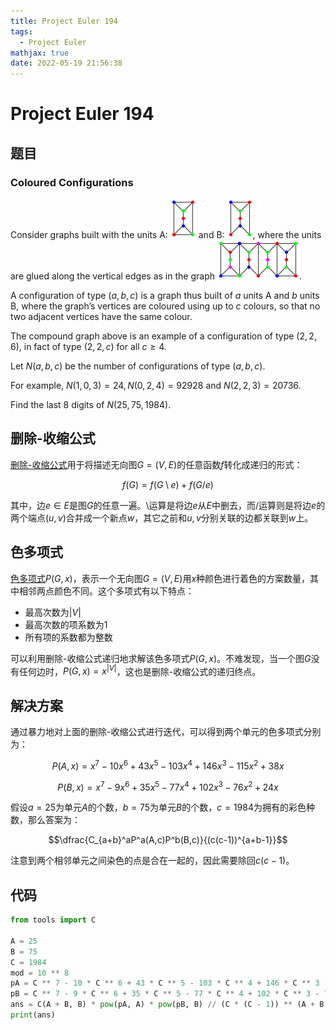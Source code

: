 ```yaml
---
title: Project Euler 194
tags:
  - Project Euler
mathjax: true
date: 2022-05-19 21:56:38
---
```


<escape><!-- more --></escape>

# Project Euler 194

## 题目

### Coloured Configurations

Consider graphs built with the units A: ![](../images/p194_GraphA.png) and B: ![](../images/p194_GraphB.png), where the units are glued along the vertical edges as in the graph ![](../images/p194_Fig.png).

A configuration of type $(a,b,c)$ is a graph thus built of $a$ units A and $b$ units B, where the graph’s vertices are coloured using up to $c$ colours, so that no two adjacent vertices have the same colour.

The compound graph above is an example of a configuration of type $(2,2,6)$, in fact of type $(2,2,c)$ for all $c \ge 4$.

Let $N(a,b,c)$ be the number of configurations of type $(a,b,c)$.

For example, $N(1,0,3) = 24, N(0,2,4) = 92928$ and $N(2,2,3) = 20736$.

Find the last $8$ digits of $N(25,75,1984)$.

## 删除-收缩公式

[删除-收缩公式](https://en.wikipedia.org/wiki/Deletion%E2%80%93contraction_formula)用于将描述无向图$G=(V,E)$的任意函数$f$转化成递归的形式：

$$f(G)=f(G\setminus e)+f(G/e)$$

其中，边$e\in E$是图$G$的任意一遍。$\setminus$运算是将边$e$从$E$中删去，而$/$运算则是将边$e$的两个端点$(u,v)$合并成一个新点$w$，其它之前和$u,v$分别关联的边都关联到$w$上。

## 色多项式

[色多项式](https://en.wikipedia.org/wiki/Chromatic_polynomial)$P(G,x)$，表示一个无向图$G=(V,E)$用$x$种颜色进行着色的方案数量，其中相邻两点颜色不同。这个多项式有以下特点：

- 最高次数为$|V|$
- 最高次数的项系数为$1$
- 所有项的系数都为整数

可以利用删除-收缩公式递归地求解该色多项式$P(G,x)$。不难发现，当一个图$G$没有任何边时，$P(G,x)=x^{|V|}$，这也是删除-收缩公式的递归终点。

## 解决方案

通过暴力地对上面的删除-收缩公式进行迭代，可以得到两个单元的色多项式分别为：

$$P(A,x)=x^7-10x^6+ 43 x^5-103 x^4+146x^3-115x^2+38x$$

$$P(B,x)=x^7-9x^6+ 35 x^5-77 x^4+102x^3-76x^2+24x$$

假设$a=25$为单元$A$的个数，$b=75$为单元$B$的个数，$c=1984$为拥有的彩色种数，那么答案为：

$$\dfrac{C_{a+b}^aP^a(A,c)P^b(B,c)}{(c(c-1))^{a+b-1}}$$

注意到两个相邻单元之间染色的点是合在一起的，因此需要除回$c(c-1)$。

## 代码

```py
from tools import C

A = 25
B = 75
C = 1984
mod = 10 ** 8
pA = C ** 7 - 10 * C ** 6 + 43 * C ** 5 - 103 * C ** 4 + 146 * C ** 3 - 115 * C ** 2 + 38 * C
pB = C ** 7 - 9 * C ** 6 + 35 * C ** 5 - 77 * C ** 4 + 102 * C ** 3 - 76 * C ** 2 + 24 * C
ans = C(A + B, B) * pow(pA, A) * pow(pB, B) // (C * (C - 1)) ** (A + B - 1) % mod
print(ans)

```
